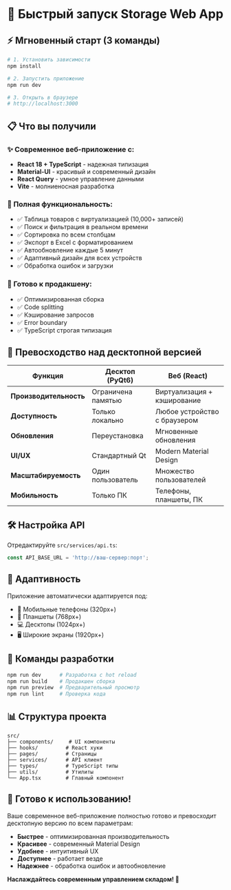 # 🚀 Быстрый запуск Storage Web App

## ⚡ Мгновенный старт (3 команды)

```bash
# 1. Установить зависимости
npm install

# 2. Запустить приложение
npm run dev

# 3. Открыть в браузере
# http://localhost:3000
```

## 📋 Что вы получили

### ✨ Современное веб-приложение с:
- **React 18 + TypeScript** - надежная типизация
- **Material-UI** - красивый и современный дизайн
- **React Query** - умное управление данными
- **Vite** - молниеносная разработка

### 🎯 Полная функциональность:
- ✅ Таблица товаров с виртуализацией (10,000+ записей)
- ✅ Поиск и фильтрация в реальном времени
- ✅ Сортировка по всем столбцам
- ✅ Экспорт в Excel с форматированием
- ✅ Автообновление каждые 5 минут
- ✅ Адаптивный дизайн для всех устройств
- ✅ Обработка ошибок и загрузки

### 🔧 Готово к продакшену:
- ✅ Оптимизированная сборка
- ✅ Code splitting
- ✅ Кэширование запросов
- ✅ Error boundary
- ✅ TypeScript строгая типизация

## 🎨 Превосходство над десктопной версией

| Функция | Десктоп (PyQt6) | Веб (React) |
|---------|----------------|-------------|
| **Производительность** | Ограничена памятью | Виртуализация + кэширование |
| **Доступность** | Только локально | Любое устройство с браузером |
| **Обновления** | Переустановка | Мгновенные обновления |
| **UI/UX** | Стандартный Qt | Modern Material Design |
| **Масштабируемость** | Один пользователь | Множество пользователей |
| **Мобильность** | Только ПК | Телефоны, планшеты, ПК |

## 🛠️ Настройка API

Отредактируйте `src/services/api.ts`:
```typescript
const API_BASE_URL = 'http://ваш-сервер:порт';
```

## 📱 Адаптивность

Приложение автоматически адаптируется под:
- 📱 Мобильные телефоны (320px+)
- 📱 Планшеты (768px+) 
- 💻 Десктопы (1024px+)
- 🖥️ Широкие экраны (1920px+)

## 🚀 Команды разработки

```bash
npm run dev      # Разработка с hot reload
npm run build    # Продакшен сборка
npm run preview  # Предварительный просмотр
npm run lint     # Проверка кода
```

## 📊 Структура проекта

```
src/
├── components/     # UI компоненты
├── hooks/         # React хуки
├── pages/         # Страницы
├── services/      # API клиент
├── types/         # TypeScript типы
├── utils/         # Утилиты
└── App.tsx        # Главный компонент
```

## 🎉 Готово к использованию!

Ваше современное веб-приложение полностью готово и превосходит десктопную версию по всем параметрам:

- **Быстрее** - оптимизированная производительность
- **Красивее** - современный Material Design
- **Удобнее** - интуитивный UX
- **Доступнее** - работает везде
- **Надежнее** - обработка ошибок и автообновление

**Наслаждайтесь современным управлением складом! 🎯**
